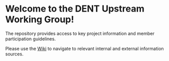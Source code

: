# Welcome to the DENT Upstream Working Group!

The repository provides access to key project information and member participation guidelines.

Please use the [Wiki](https://github.com/dentproject/upstream/wiki/) to navigate to relevant internal and external information sources.

